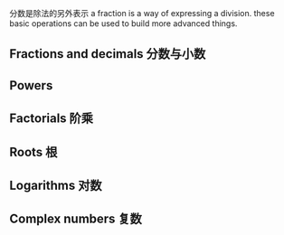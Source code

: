 分数是除法的另外表示 a fraction is a way of expressing a division. these basic operations can be used to build more advanced things.
## Fractions and decimals 分数与小数


## Powers


## Factorials 阶乘


## Roots 根


## Logarithms 对数


## Complex numbers 复数
